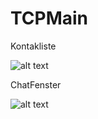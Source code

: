 # TCPMain

Kontakliste

![alt text](https://github.com/randwerArbeit/TCPMain/blob/master/doc/2017-07-11_20h17_52.png)




ChatFenster

![alt text](https://github.com/randwerArbeit/TCPMain/blob/master/doc/2017-07-11_20h17_46.png)
